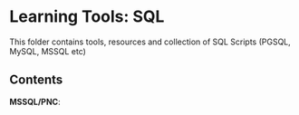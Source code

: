 # Learning Tools: SQL

This folder contains tools, resources and collection of SQL Scripts (PGSQL, MySQL, MSSQL etc) 

## Contents

**MSSQL/PNC**:
